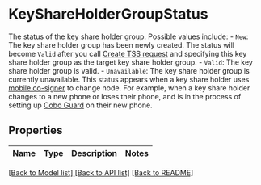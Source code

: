 # KeyShareHolderGroupStatus

The status of the key share holder group. Possible values include: - `New`: The key share holder group has been newly created. The status will become `Valid` after you call [Create TSS request](/v2/api-references/wallets--mpc-wallet/create-a-tss-request-to-generate-key-secrets-for-a-tss-group) and specifying this key share holder group as the target key share holder group.  - `Valid`: The key share holder group is valid.  - `Unavailable`: The key share holder group is currently unavailable. This status appears when a key share holder uses [mobile co-signer](https://manuals.cobo.com/en/portal/mpc-wallets/ocw/back-up-key-share-groups#mobile-co-signer) to change node. For example, when a key share holder changes to a new phone or loses their phone, and is in the process of setting up [Cobo Guard](https://manuals.cobo.com/en/guard/introduction) on their new phone. 

## Properties

Name | Type | Description | Notes
------------ | ------------- | ------------- | -------------

[[Back to Model list]](../README.md#documentation-for-models) [[Back to API list]](../README.md#documentation-for-api-endpoints) [[Back to README]](../README.md)


